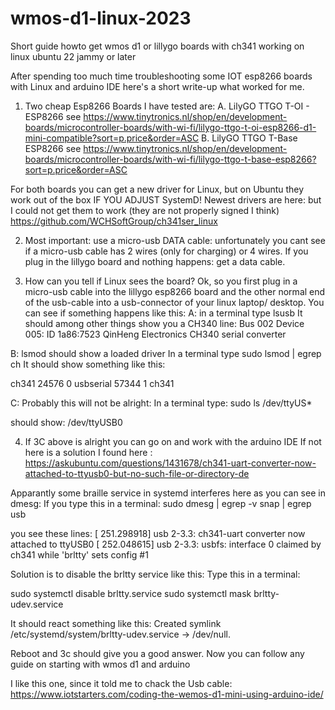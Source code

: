 # wmos-d1-linux-2023
Short guide howto get wmos d1 or lillygo boards with ch341 working on linux ubuntu 22 jammy or later

After spending too much time troubleshooting some IOT esp8266 boards with Linux and arduino IDE here's a short write-up what worked for me. 

1. Two cheap Esp8266 Boards I have tested are: 
  A. LilyGO TTGO T-OI - ESP8266  see https://www.tinytronics.nl/shop/en/development-boards/microcontroller-boards/with-wi-fi/lilygo-ttgo-t-oi-esp8266-d1-mini-compatible?sort=p.price&order=ASC
  B. LilyGO TTGO T-Base ESP8266  see https://www.tinytronics.nl/shop/en/development-boards/microcontroller-boards/with-wi-fi/lilygo-ttgo-t-base-esp8266?sort=p.price&order=ASC

  For both boards you can get a new driver for Linux, but on Ubuntu they work out of the box IF YOU ADJUST SystemD! 
  Newest drivers are here: but I could not get them to work (they are not properly signed I think) https://github.com/WCHSoftGroup/ch341ser_linux

2. Most important: use a micro-usb DATA cable: unfortunately you cant see if a micro-usb cable has 2 wires (only for charging) or 4 wires. If you plug in the lillygo board and nothing happens: get a data cable.

3. How can you tell if Linux sees the board? Ok, so you first plug in a micro-usb cable into the lillygo esp8266 board and the other normal end of the usb-cable into a usb-connector of your linux laptop/ desktop. 
You can see if something happens like this:
  A: in a terminal type
  lsusb
  It should among other things show you a CH340 line: 
  Bus 002 Device 005: ID 1a86:7523 QinHeng Electronics CH340 serial converter

  B: lsmod should show a loaded driver
   In  a terminal type 
   sudo lsmod | egrep ch
   It should show something like this: 

   ch341                  24576  0
   usbserial              57344  1 ch341

   C: Probably this will not be alright: 
   In a terminal type:
   sudo ls /dev/ttyUS*

   should show: 
   /dev/ttyUSB0

4. If 3C above is alright you can go on and work with the arduino IDE
If not here is a solution I found here : 
https://askubuntu.com/questions/1431678/ch341-uart-converter-now-attached-to-ttyusb0-but-no-such-file-or-directory-de

Apparantly some braille service in systemd interferes here as you can see in dmesg:
If you type this in  a terminal:
sudo dmesg | egrep -v snap | egrep usb

you see these lines:
[  251.298918] usb 2-3.3: ch341-uart converter now attached to ttyUSB0
[  252.048615] usb 2-3.3: usbfs: interface 0 claimed by ch341 while 'brltty' sets config #1

Solution is to disable the brltty service like this:
Type this in a terminal: 

sudo systemctl disable brltty.service
sudo systemctl mask brltty-udev.service

It should react something like this: 
Created symlink /etc/systemd/system/brltty-udev.service → /dev/null.

Reboot and 3c should give you a good answer. Now you can follow any guide on starting with wmos d1 and arduino 

I like this one, since it told me to chack the Usb cable:
https://www.iotstarters.com/coding-the-wemos-d1-mini-using-arduino-ide/
